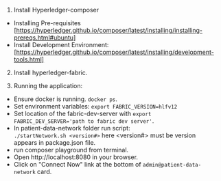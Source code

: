 1. Install Hyperledger-composer
* Installing Pre-requisites [https://hyperledger.github.io/composer/latest/installing/installing-prereqs.html#ubuntu]
* Install Development Environment: [https://hyperledger.github.io/composer/latest/installing/development-tools.html]  

2. Install hyperledger-fabric.

3. Running the application:   
* Ensure docker is running. `docker ps`.  
* Set environment variables: `export FABRIC_VERSION=hlfv12`
* Set location of the fabric-dev-server with `export FABRIC_DEV_SERVER='path to fabric dev server'`.
* In patient-data-network folder run script:   
`./startNetwork.sh <version#>`  here <version#> must be version appears in package.json file.  
* run composer playground from terminal.  
* Open http://localhost:8080 in your browser.  
* Click on "Connect Now" link at the bottom of `admin@patient-data-network` card.  

